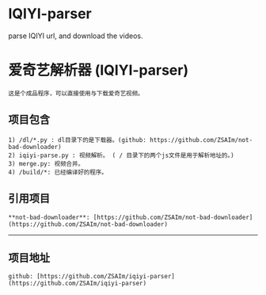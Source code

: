 # IQIYI-parser
 parse IQIYI url, and download the videos.

# 爱奇艺解析器 (IQIYI-parser)

	这是个成品程序，可以直接使用与下载爱奇艺视频。

## 项目包含
	1) /dl/*.py : dl目录下的是下载器。(github: https://github.com/ZSAIm/not-bad-downloader)
	2) iqiyi-parse.py : 视频解析。 ( / 目录下的两个js文件是用于解析地址的。)
	3) merge.py: 视频合并。
	4) /build/*: 已经编译好的程序。

## 引用项目
	**not-bad-downloader**: [https://github.com/ZSAIm/not-bad-downloader](https://github.com/ZSAIm/not-bad-downloader)

***
## 项目地址
	github: [https://github.com/ZSAIm/iqiyi-parser](https://github.com/ZSAIm/iqiyi-parser)